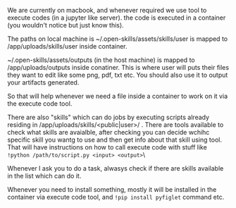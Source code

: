 We are currently on macbook, and whenever required we use tool to execute codes (in a jupyter like server). the code is executed in a container (you wouldn't notice but just know this).

The paths on local machine is ~/.open-skills/assets/skills/user is mapped to /app/uploads/skills/user inside container.

~/.open-skills/assets/outputs (in the host machine) is mapped to /app/uploads/outputs inside conatiner. This is where user will puts their files they want to edit like some png, pdf, txt etc. You should also use it to output your artifacts generated.

So that will help whenever we need a file inside a container to work on it via the execute code tool.

There are also "skills" which can do jobs by executing scripts already residing in /app/uploads/skills/<public|user>/<skill-name> . There are tools available to check what skills are avaialble, after checking you can decide wchihc specific skill you wantg to use and then get info about that skill using tool. That will have instructions on how to call execute code with stuff like `!python /path/to/script.py <input> <output>`\

Whenever I ask you to do a task, alwasys check if there are skills available in the list which can do it.

Whenever you need to install something, mostly it will be installed in the container via execute code tool, and `!pip install pyfiglet` command etc.

